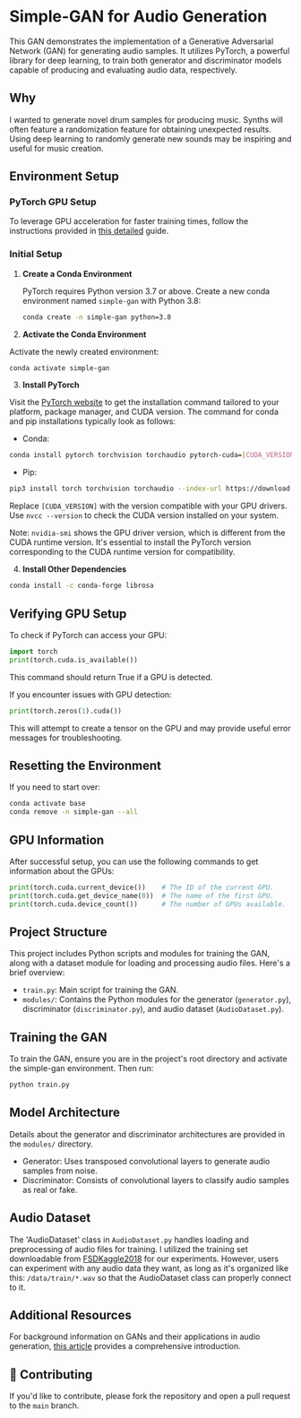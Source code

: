 # Simple-GAN for Audio Generation

This GAN demonstrates the implementation of a Generative Adversarial Network (GAN) for generating audio samples. It utilizes PyTorch, a powerful library for deep learning, to train both generator and discriminator models capable of producing and evaluating audio data, respectively.

## Why

I wanted to generate novel drum samples for producing music. Synths will often feature a randomization feature for obtaining unexpected results. Using deep learning to randomly generate new sounds may be inspiring and useful for music creation.

## Environment Setup

### PyTorch GPU Setup

To leverage GPU acceleration for faster training times, follow the instructions provided in [this detailed](https://mct-master.github.io/machine-learning/2023/04/25/olivegr-pytorch-gpu.html) guide.

### Initial Setup

1. **Create a Conda Environment**

   PyTorch requires Python version 3.7 or above. Create a new conda environment named `simple-gan` with Python 3.8:

   ```bash
   conda create -n simple-gan python=3.8
   ```

2. **Activate the Conda Environment**

Activate the newly created environment:

```bash
conda activate simple-gan
```

3. **Install PyTorch**

Visit the [PyTorch website](https://pytorch.org/get-started/locally/) to get the installation command tailored to your platform, package manager, and CUDA version. The command for conda and pip installations typically look as follows:

* Conda:

```bash
conda install pytorch torchvision torchaudio pytorch-cuda=[CUDA_VERSION] -c pytorch -c nvidia
```

* Pip:

```bash
pip3 install torch torchvision torchaudio --index-url https://download.pytorch.org/whl/cu[CUDA_VERSION]
```

Replace `[CUDA_VERSION]` with the version compatible with your GPU drivers. Use `nvcc --version` to check the CUDA version installed on your system.

Note: `nvidia-smi` shows the GPU driver version, which is different from the CUDA runtime version. It's essential to install the PyTorch version corresponding to the CUDA runtime version for compatibility.

4. **Install Other Dependencies**

```bash
conda install -c conda-forge librosa
```

## Verifying GPU Setup

To check if PyTorch can access your GPU:

```py
import torch
print(torch.cuda.is_available())
```

This command should return True if a GPU is detected.

If you encounter issues with GPU detection:

```py
print(torch.zeros(1).cuda())
```

This will attempt to create a tensor on the GPU and may provide useful error messages for troubleshooting.

## Resetting the Environment

If you need to start over:

```bash
conda activate base
conda remove -n simple-gan --all
```

## GPU Information

After successful setup, you can use the following commands to get information about the GPUs:

```py
print(torch.cuda.current_device())    # The ID of the current GPU.
print(torch.cuda.get_device_name(0))  # The name of the first GPU.
print(torch.cuda.device_count())      # The number of GPUs available.
```

## Project Structure

This project includes Python scripts and modules for training the GAN, along with a dataset module for loading and processing audio files. Here's a brief overview:

* `train.py`: Main script for training the GAN.
* `modules/`: Contains the Python modules for the generator (`generator.py`), discriminator (`discriminator.py`), and audio dataset (`AudioDataset.py`).

## Training the GAN

To train the GAN, ensure you are in the project's root directory and activate the simple-gan environment. Then run:

```bash
python train.py
```

## Model Architecture

Details about the generator and discriminator architectures are provided in the `modules/` directory.

* Generator: Uses transposed convolutional layers to generate audio samples from noise.
* Discriminator: Consists of convolutional layers to classify audio samples as real or fake.

## Audio Dataset

The 'AudioDataset' class in `AudioDataset.py` handles loading and preprocessing of audio files for training. I utilized the training set downloadable from [FSDKaggle2018](https://zenodo.org/records/2552860#.XFD05fwo-V4) for our experiments. However, users can experiment with any audio data they want, as long as it's organized like this: `/data/train/*.wav` so that the AudioDataset class can properly connect to it.

## Additional Resources

For background information on GANs and their applications in audio generation, [this article](https://realpython.com/generative-adversarial-networks/) provides a comprehensive introduction.

## 🤝 Contributing

If you'd like to contribute, please fork the repository and open a pull request to the `main` branch.
